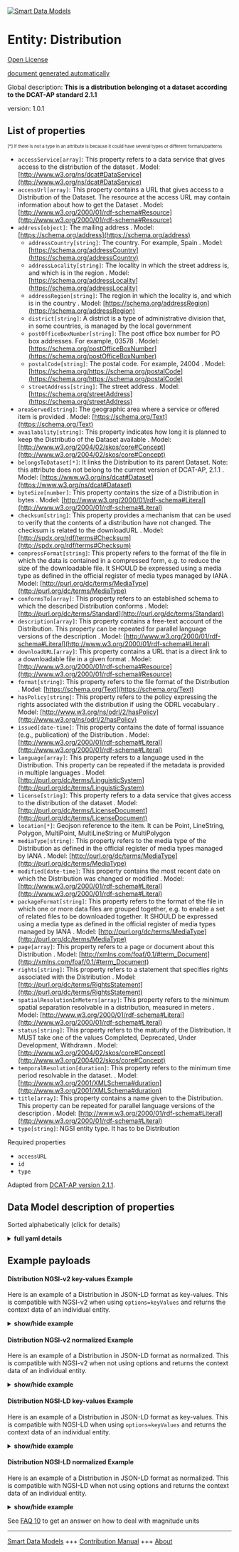 <!-- 10-Header -->  
[![Smart Data Models](https://smartdatamodels.org/wp-content/uploads/2022/01/SmartDataModels_logo.png "Logo")](https://smartdatamodels.org)  
Entity: Distribution  
====================<!-- /10-Header -->  
<!-- 15-License -->  
[Open License](https://github.com/smart-data-models//dataModel.DCAT-AP/blob/master/Distribution/LICENSE.md)  
[document generated automatically](https://docs.google.com/presentation/d/e/2PACX-1vTs-Ng5dIAwkg91oTTUdt8ua7woBXhPnwavZ0FxgR8BsAI_Ek3C5q97Nd94HS8KhP-r_quD4H0fgyt3/pub?start=false&loop=false&delayms=3000#slide=id.gb715ace035_0_60)  
<!-- /15-License -->  
<!-- 20-Description -->  
Global description: **This is a distribution belonging ot a dataset according to the DCAT-AP standard 2.1.1**  
version: 1.0.1  
<!-- /20-Description -->  
<!-- 30-PropertiesList -->  

## List of properties  

<sup><sub>[*] If there is not a type in an attribute is because it could have several types or different formats/patterns</sub></sup>  
- `accessService[array]`: This property refers to a data service that gives access to the distribution of the dataset  . Model: [http://www.w3.org/ns/dcat#DataService](http://www.w3.org/ns/dcat#DataService)- `accessUrl[array]`: This property contains a URL that gives access to a Distribution of the Dataset. The resource at the access URL may contain information about how to get the Dataset  . Model: [http://www.w3.org/2000/01/rdf-schema#Resource](http://www.w3.org/2000/01/rdf-schema#Resource)- `address[object]`: The mailing address  . Model: [https://schema.org/address](https://schema.org/address)	- `addressCountry[string]`: The country. For example, Spain  . Model: [https://schema.org/addressCountry](https://schema.org/addressCountry)  
	- `addressLocality[string]`: The locality in which the street address is, and which is in the region  . Model: [https://schema.org/addressLocality](https://schema.org/addressLocality)  
	- `addressRegion[string]`: The region in which the locality is, and which is in the country  . Model: [https://schema.org/addressRegion](https://schema.org/addressRegion)  
	- `district[string]`: A district is a type of administrative division that, in some countries, is managed by the local government    
	- `postOfficeBoxNumber[string]`: The post office box number for PO box addresses. For example, 03578  . Model: [https://schema.org/postOfficeBoxNumber](https://schema.org/postOfficeBoxNumber)  
	- `postalCode[string]`: The postal code. For example, 24004  . Model: [https://schema.org/https://schema.org/postalCode](https://schema.org/https://schema.org/postalCode)  
	- `streetAddress[string]`: The street address  . Model: [https://schema.org/streetAddress](https://schema.org/streetAddress)  
- `areaServed[string]`: The geographic area where a service or offered item is provided  . Model: [https://schema.org/Text](https://schema.org/Text)- `availability[string]`: This property indicates how long it is planned to keep the Distributio of the Dataset available  . Model: [http://www.w3.org/2004/02/skos/core#Concept](http://www.w3.org/2004/02/skos/core#Concept)- `belongsToDataset[*]`: It links the Distribution to its parent Dataset. Note: this attribute does not belong to the current version of DCAT-AP, 2.1.1  . Model: [https://www.w3.org/ns/dcat#Dataset](https://www.w3.org/ns/dcat#Dataset)- `byteSize[number]`: This property contains the size of a Distribution in bytes  . Model: [http://www.w3.org/2000/01/rdf-schema#Literal](http://www.w3.org/2000/01/rdf-schema#Literal)- `checksum[string]`: This property provides a mechanism that can be used to verify that the contents of a distribution have not changed. The checksum is related to the downloadURL  . Model: [http://spdx.org/rdf/terms#Checksum](http://spdx.org/rdf/terms#Checksum)- `compressFormat[string]`: This property refers to the format of the file in which the data is contained in a compressed form, e.g. to reduce the size of the downloadable file. It SHOULD be expressed using a media type as defined in the official register of media types managed by IANA  . Model: [http://purl.org/dc/terms/MediaType](http://purl.org/dc/terms/MediaType)- `conformsTo[array]`: This property refers to an established schema to which the described Distribution conforms  . Model: [http://purl.org/dc/terms/Standard](http://purl.org/dc/terms/Standard)- `description[array]`: This property contains a free-text account of the Distribution. This property can be repeated for parallel language versions of the description  . Model: [http://www.w3.org/2000/01/rdf-schema#Literal](http://www.w3.org/2000/01/rdf-schema#Literal)- `downloadURL[array]`: This property contains a URL that is a direct link to a downloadable file in a given format  . Model: [http://www.w3.org/2000/01/rdf-schema#Resource](http://www.w3.org/2000/01/rdf-schema#Resource)- `format[string]`: This property refers to the file format of the Distribution  . Model: [https://schema.org/Text](https://schema.org/Text)- `hasPolicy[string]`: This property refers to the policy expressing the rights associated with the distribution if using the ODRL vocabulary  . Model: [http://www.w3.org/ns/odrl/2/hasPolicy](http://www.w3.org/ns/odrl/2/hasPolicy)- `issued[date-time]`: This property contains the date of formal issuance (e.g., publication) of the Distribution  . Model: [http://www.w3.org/2000/01/rdf-schema#Literal](http://www.w3.org/2000/01/rdf-schema#Literal)- `language[array]`: This property refers to a language used in the Distribution. This property can be repeated if the metadata is provided in multiple languages  . Model: [http://purl.org/dc/terms/LinguisticSystem](http://purl.org/dc/terms/LinguisticSystem)- `license[string]`: This property refers to a data service that gives access to the distribution of the dataset  . Model: [http://purl.org/dc/terms/LicenseDocument](http://purl.org/dc/terms/LicenseDocument)- `location[*]`: Geojson reference to the item. It can be Point, LineString, Polygon, MultiPoint, MultiLineString or MultiPolygon  - `mediaType[string]`: This property refers to the media type of the Distribution as defined in the official register of media types managed by IANA  . Model: [http://purl.org/dc/terms/MediaType](http://purl.org/dc/terms/MediaType)- `modified[date-time]`: This property contains the most recent date on which the Distribution was changed or modified  . Model: [http://www.w3.org/2000/01/rdf-schema#Literal](http://www.w3.org/2000/01/rdf-schema#Literal)- `packageFormat[string]`: This property refers to the format of the file in which one or more data files are grouped together, e.g. to enable a set of related files to be downloaded together. It SHOULD be expressed using a media type as defined in the official register of media types managed by IANA  . Model: [http://purl.org/dc/terms/MediaType](http://purl.org/dc/terms/MediaType)- `page[array]`: This property refers to a page or document about this Distribution  . Model: [http://xmlns.com/foaf/0.1/#term_Document](http://xmlns.com/foaf/0.1/#term_Document)- `rights[string]`: This property refers to a statement that specifies rights associated with the Distribution  . Model: [http://purl.org/dc/terms/RightsStatement](http://purl.org/dc/terms/RightsStatement)- `spatialResolutionInMeters[array]`: This property refers to the minimum spatial separation resolvable in a distribution, measured in meters  . Model: [http://www.w3.org/2000/01/rdf-schema#Literal](http://www.w3.org/2000/01/rdf-schema#Literal)- `status[string]`: This property refers to the maturity of the Distribution. It MUST take one of the values Completed, Deprecated, Under Development, Withdrawn  . Model: [http://www.w3.org/2004/02/skos/core#Concept](http://www.w3.org/2004/02/skos/core#Concept)- `temporalResolution[duration]`: This property refers to the minimum time period resolvable in the dataset.   . Model: [http://www.w3.org/2001/XMLSchema#duration](http://www.w3.org/2001/XMLSchema#duration)- `title[array]`: This property contains a name given to the Distribution. This property can be repeated for parallel language versions of the description  . Model: [http://www.w3.org/2000/01/rdf-schema#Literal](http://www.w3.org/2000/01/rdf-schema#Literal)- `type[string]`: NGSI entity type. It has to be Distribution  <!-- /30-PropertiesList -->  
<!-- 35-RequiredProperties -->  
Required properties  
- `accessURL`  - `id`  - `type`  <!-- /35-RequiredProperties -->  
<!-- 40-RequiredProperties -->  
Adapted from [DCAT-AP version 2.1.1](https://joinup.ec.europa.eu/collection/semantic-interoperability-community-semic/solution/dcat-application-profile-data-portals-europe/release/211).  
<!-- /40-RequiredProperties -->  
<!-- 50-DataModelHeader -->  
## Data Model description of properties  
Sorted alphabetically (click for details)  
<!-- /50-DataModelHeader -->  
<!-- 60-ModelYaml -->  
<details><summary><strong>full yaml details</strong></summary>    
```yaml  
Distribution:    
  description: This is a distribution belonging ot a dataset according to the DCAT-AP standard 2.1.1    
  properties:    
    accessService:    
      description: This property refers to a data service that gives access to the distribution of the dataset    
      items:    
        description: Every Data service providing access to the distribution    
        type: string    
        x-ngsi:    
          type: Property    
      type: array    
      x-ngsi:    
        model: "http://www.w3.org/ns/dcat#DataService"    
        type: Property    
    accessUrl:    
      description: This property contains a URL that gives access to a Distribution of the Dataset. The resource at the access URL may contain information about how to get the Dataset    
      items:    
        minItems: 1    
        type: string    
      type: array    
      x-ngsi:    
        model: "http://www.w3.org/2000/01/rdf-schema#Resource"    
        type: Property    
    address:    
      description: The mailing address    
      properties:    
        addressCountry:    
          description: 'The country. For example, Spain'    
          type: string    
          x-ngsi:    
            model: https://schema.org/addressCountry    
            type: Property    
        addressLocality:    
          description: 'The locality in which the street address is, and which is in the region'    
          type: string    
          x-ngsi:    
            model: https://schema.org/addressLocality    
            type: Property    
        addressRegion:    
          description: 'The region in which the locality is, and which is in the country'    
          type: string    
          x-ngsi:    
            model: https://schema.org/addressRegion    
            type: Property    
        district:    
          description: 'A district is a type of administrative division that, in some countries, is managed by the local government'    
          type: string    
          x-ngsi:    
            type: Property    
        postOfficeBoxNumber:    
          description: 'The post office box number for PO box addresses. For example, 03578'    
          type: string    
          x-ngsi:    
            model: https://schema.org/postOfficeBoxNumber    
            type: Property    
        postalCode:    
          description: 'The postal code. For example, 24004'    
          type: string    
          x-ngsi:    
            model: https://schema.org/https://schema.org/postalCode    
            type: Property    
        streetAddress:    
          description: The street address    
          type: string    
          x-ngsi:    
            model: https://schema.org/streetAddress    
            type: Property    
        streetNr:    
          description: Number identifying a specific property on a public street    
          type: string    
          x-ngsi:    
            type: Property    
      type: object    
      x-ngsi:    
        model: https://schema.org/address    
        type: Property    
    areaServed:    
      description: The geographic area where a service or offered item is provided    
      type: string    
      x-ngsi:    
        model: https://schema.org/Text    
        type: Property    
    availability:    
      description: This property indicates how long it is planned to keep the Distributio of the Dataset available    
      type: string    
      x-ngsi:    
        model: "http://www.w3.org/2004/02/skos/core#Concept"    
        type: Property    
    belongsToDataset:    
      anyOf:    
        - description: Link to the dataset    
          maxLength: 256    
          minLength: 1    
          pattern: ^[\w\-\.\{\}\$\+\*\[\]`|~^@!,:\\]+$    
          type: string    
          x-ngsi:    
            type: Property    
        - description: Link to the dataset    
          format: uri    
          type: string    
          x-ngsi:    
            type: Property    
      description: 'It links the Distribution to its parent Dataset. Note: this attribute does not belong to the current version of DCAT-AP, 2.1.1'    
      x-ngsi:    
        model: "https://www.w3.org/ns/dcat#Dataset"    
        type: Relationship    
    byteSize:    
      description: This property contains the size of a Distribution in bytes    
      type: number    
      x-ngsi:    
        model: "http://www.w3.org/2000/01/rdf-schema#Literal"    
        type: Property    
    checksum:    
      description: This property provides a mechanism that can be used to verify that the contents of a distribution have not changed. The checksum is related to the downloadURL    
      type: string    
      x-ngsi:    
        model: "http://spdx.org/rdf/terms#Checksum"    
        type: Property    
    compressFormat:    
      description: 'This property refers to the format of the file in which the data is contained in a compressed form, e.g. to reduce the size of the downloadable file. It SHOULD be expressed using a media type as defined in the official register of media types managed by IANA'    
      type: string    
      x-ngsi:    
        model: http://purl.org/dc/terms/MediaType    
        type: Property    
    conformsTo:    
      description: This property refers to an established schema to which the described Distribution conforms    
      items:    
        description: Every rule o standard the distribution complies with    
        type: string    
        x-ngsi:    
          type: Property    
      type: array    
      x-ngsi:    
        model: http://purl.org/dc/terms/Standard    
        type: Property    
    description:    
      description: This property contains a free-text account of the Distribution. This property can be repeated for parallel language versions of the description    
      items:    
        description: Every description of the distribution in a language    
        type: string    
        x-ngsi:    
          type: Property    
      type: array    
      x-ngsi:    
        model: "http://www.w3.org/2000/01/rdf-schema#Literal"    
        type: Property    
    downloadURL:    
      description: This property contains a URL that is a direct link to a downloadable file in a given format    
      items:    
        description: Every URL available for downloading    
        format: uri    
        type: string    
        x-ngsi:    
          type: Property    
      type: array    
      x-ngsi:    
        model: "http://www.w3.org/2000/01/rdf-schema#Resource"    
        type: Property    
    format:    
      description: This property refers to the file format of the Distribution    
      type: string    
      x-ngsi:    
        model: https://schema.org/Text    
        type: Property    
    hasPolicy:    
      description: This property refers to the policy expressing the rights associated with the distribution if using the ODRL vocabulary    
      type: string    
      x-ngsi:    
        model: http://www.w3.org/ns/odrl/2/hasPolicy    
        type: Property    
    issued:    
      description: 'This property contains the date of formal issuance (e.g., publication) of the Distribution'    
      format: date-time    
      type: string    
      x-ngsi:    
        model: "http://www.w3.org/2000/01/rdf-schema#Literal"    
        type: Property    
    language:    
      description: This property refers to a language used in the Distribution. This property can be repeated if the metadata is provided in multiple languages    
      items:    
        description: Every language included    
        type: string    
        x-ngsi:    
          type: Property    
      type: array    
      x-ngsi:    
        model: http://purl.org/dc/terms/LinguisticSystem    
        type: Property    
    license:    
      description: This property refers to a data service that gives access to the distribution of the dataset    
      type: string    
      x-ngsi:    
        model: http://purl.org/dc/terms/LicenseDocument    
        type: Property    
    location:    
      description: 'Geojson reference to the item. It can be Point, LineString, Polygon, MultiPoint, MultiLineString or MultiPolygon'    
      oneOf:    
        - description: Geojson reference to the item. Point    
          properties:    
            bbox:    
              items:    
                type: number    
              minItems: 4    
              type: array    
            coordinates:    
              items:    
                type: number    
              minItems: 2    
              type: array    
            type:    
              enum:    
                - Point    
              type: string    
          required:    
            - type    
            - coordinates    
          title: GeoJSON Point    
          type: object    
          x-ngsi:    
            type: GeoProperty    
        - description: Geojson reference to the item. LineString    
          properties:    
            bbox:    
              items:    
                type: number    
              minItems: 4    
              type: array    
            coordinates:    
              items:    
                items:    
                  type: number    
                minItems: 2    
                type: array    
              minItems: 2    
              type: array    
            type:    
              enum:    
                - LineString    
              type: string    
          required:    
            - type    
            - coordinates    
          title: GeoJSON LineString    
          type: object    
          x-ngsi:    
            type: GeoProperty    
        - description: Geojson reference to the item. Polygon    
          properties:    
            bbox:    
              items:    
                type: number    
              minItems: 4    
              type: array    
            coordinates:    
              items:    
                items:    
                  items:    
                    type: number    
                  minItems: 2    
                  type: array    
                minItems: 4    
                type: array    
              type: array    
            type:    
              enum:    
                - Polygon    
              type: string    
          required:    
            - type    
            - coordinates    
          title: GeoJSON Polygon    
          type: object    
          x-ngsi:    
            type: GeoProperty    
        - description: Geojson reference to the item. MultiPoint    
          properties:    
            bbox:    
              items:    
                type: number    
              minItems: 4    
              type: array    
            coordinates:    
              items:    
                items:    
                  type: number    
                minItems: 2    
                type: array    
              type: array    
            type:    
              enum:    
                - MultiPoint    
              type: string    
          required:    
            - type    
            - coordinates    
          title: GeoJSON MultiPoint    
          type: object    
          x-ngsi:    
            type: GeoProperty    
        - description: Geojson reference to the item. MultiLineString    
          properties:    
            bbox:    
              items:    
                type: number    
              minItems: 4    
              type: array    
            coordinates:    
              items:    
                items:    
                  items:    
                    type: number    
                  minItems: 2    
                  type: array    
                minItems: 2    
                type: array    
              type: array    
            type:    
              enum:    
                - MultiLineString    
              type: string    
          required:    
            - type    
            - coordinates    
          title: GeoJSON MultiLineString    
          type: object    
          x-ngsi:    
            type: GeoProperty    
        - description: Geojson reference to the item. MultiLineString    
          properties:    
            bbox:    
              items:    
                type: number    
              minItems: 4    
              type: array    
            coordinates:    
              items:    
                items:    
                  items:    
                    items:    
                      type: number    
                    minItems: 2    
                    type: array    
                  minItems: 4    
                  type: array    
                type: array    
              type: array    
            type:    
              enum:    
                - MultiPolygon    
              type: string    
          required:    
            - type    
            - coordinates    
          title: GeoJSON MultiPolygon    
          type: object    
          x-ngsi:    
            type: GeoProperty    
      x-ngsi:    
        type: GeoProperty    
    mediaType:    
      description: This property refers to the media type of the Distribution as defined in the official register of media types managed by IANA    
      type: string    
      x-ngsi:    
        model: http://purl.org/dc/terms/MediaType    
        type: Property    
    modified:    
      description: This property contains the most recent date on which the Distribution was changed or modified    
      format: date-time    
      type: string    
      x-ngsi:    
        model: "http://www.w3.org/2000/01/rdf-schema#Literal"    
        type: Property    
    packageFormat:    
      description: 'This property refers to the format of the file in which one or more data files are grouped together, e.g. to enable a set of related files to be downloaded together. It SHOULD be expressed using a media type as defined in the official register of media types managed by IANA'    
      type: string    
      x-ngsi:    
        model: http://purl.org/dc/terms/MediaType    
        type: Property    
    page:    
      description: This property refers to a page or document about this Distribution    
      items:    
        description: Every page providing information about the distribution    
        type: string    
        x-ngsi:    
          type: Property    
      type: array    
      x-ngsi:    
        model: "http://xmlns.com/foaf/0.1/#term_Document"    
        type: Property    
    rights:    
      description: This property refers to a statement that specifies rights associated with the Distribution    
      type: string    
      x-ngsi:    
        model: http://purl.org/dc/terms/RightsStatement    
        type: Property    
    spatialResolutionInMeters:    
      description: 'This property refers to the minimum spatial separation resolvable in a distribution, measured in meters'    
      type: array    
      x-ngsi:    
        model: "http://www.w3.org/2000/01/rdf-schema#Literal"    
        type: Property    
    status:    
      description: 'This property refers to the maturity of the Distribution. It MUST take one of the values Completed, Deprecated, Under Development, Withdrawn'    
      enum:    
        - Completed    
        - Deprecated    
        - Under Development    
        - Withdrawn    
      type: string    
      x-ngsi:    
        model: "http://www.w3.org/2004/02/skos/core#Concept"    
        type: Property    
    temporalResolution:    
      description: 'This property refers to the minimum time period resolvable in the dataset. '    
      format: duration    
      type: string    
      x-ngsi:    
        model: "http://www.w3.org/2001/XMLSchema#duration"    
        type: Property    
    title:    
      description: This property contains a name given to the Distribution. This property can be repeated for parallel language versions of the description    
      items:    
        description: Every language description of the distribution title    
        type: string    
        x-ngsi:    
          type: Property    
      type: array    
      x-ngsi:    
        model: "http://www.w3.org/2000/01/rdf-schema#Literal"    
        type: Property    
    type:    
      description: NGSI entity type. It has to be Distribution    
      enum:    
        - Distribution    
      type: string    
      x-ngsi:    
        type: Property    
  required:    
    - accessURL    
    - id    
    - type    
  type: object    
  x-derived-from: ""    
  x-disclaimer: 'Redistribution and use in source and binary forms, with or without modification, are permitted  provided that the license conditions are met. Copyleft (c) 2022 Contributors to Smart Data Models Program'    
  x-license-url: https://github.com/smart-data-models/dataModel.DCAT-AP/blob/master/Distribution/LICENSE.md    
  x-model-schema: https://smart-data-models.github.io/dataModel.DCAT-AP/Distribution/schema.json    
  x-model-tags: ""    
  x-version: 1.0.1    
```  
</details>    
<!-- /60-ModelYaml -->  
<!-- 70-MiddleNotes -->  
<!-- /70-MiddleNotes -->  
<!-- 80-Examples -->  
## Example payloads    
#### Distribution NGSI-v2 key-values Example    
Here is an example of a Distribution in JSON-LD format as key-values. This is compatible with NGSI-v2 when  using `options=keyValues` and returns the context data of an individual entity.  
<details><summary><strong>show/hide example</strong></summary>    
```json  
{  
  "id": "urn:ngsi-ld:Distribution:id:NUZE:76215118",  
  "type": "Distribution",  
  "accessService": [  
    ""  
  ],  
  "accessURL": [  
    "https://datos.comunidad.madrid/catalogo/dataset/134210b4-3fbc-457d-8064-18d6d8cc785e/resource/fca9a0ef-60b3-44bc-8a69-c17d607b122d/download/alojamientos_turisticos.csv"  
  ],  
  "address": {  
    "addressCountry": "Luxembourg",  
    "addressLocality": "Luxembourg",  
    "addressRegion": "Luxembourg",  
    "postOfficeBoxNumber": "",  
    "postalCode": "24004",  
    "streetAddress": "Luxembourg platz 2"  
  },  
  "availability": "yes",  
  "byteSize": 43503,  
  "checksum": "H3FR.",  
  "compressionFormat": "",  
  "belongsToDataset": "urn:ngsi-ld:Dataset:items:CHIF:23645981",  
  "description": [  
    "Distribution of open data portals in csv"],  
  "page": [],  
  "downloadURL": [  
    "urn:ngsi-ld:DistributionDCAT-AP:items:HVWX:12201868",  
    "urn:ngsi-ld:DistributionDCAT-AP:items:ICPI:96947751"  
  ],  
  "format": " text/csv",  
  "hasPolicy": "Open data policy.",  
  "language": [  
    "EN",  
    "ES"  
  ],  
  "license": "CC-BY",  
  "conformsTo": [],  
  "location": {  
    "coordinates": [  
      -67.057831,  
      67.968509  
    ],  
    "type": "Point"  
  },  
  "mediaType": "",  
  "modified": "1986-03-28T19:56:43Z",  
  "packagingFormat": "zip",  
  "issued": "1997-05-06T05:04:10Z",  
  "rights": "copyleft",  
  "spatialResolutionInMeters": [  
    0.5,  
    0.5  
  ],  
  "status": "Withdrawn",  
  "temporalResolution":  
    "PT15M",  
  "title": [  
    "Dataset base"  
  ]  
}  
```  
</details>  
#### Distribution NGSI-v2 normalized Example    
Here is an example of a Distribution in JSON-LD format as normalized. This is compatible with NGSI-v2 when not using options and returns the context data of an individual entity.  
<details><summary><strong>show/hide example</strong></summary>    
```json  
{  
  "id": "urn:ngsi-ld:Distribution:id:NUZE:76215118",  
  "type": "Distribution",  
  "description": {  
    "type": "Text",  
    "value": [  
      "Distribution of open data portals in csv"  
    ]  
  },  
  "location": {  
    "type": "geo:json",  
    "value": {  
      "type": "Point",  
      "coordinates": [  
        -67.057831,  
        67.968509  
      ]  
    }  
  },  
  "address": {  
    "type": "PostalAddress",  
    "value": {  
      "streetAddress": "Luxembourg platz 2",  
      "addressLocality": "Luxembourg",  
      "addressRegion": "Luxembourg",  
      "addressCountry": "Luxembourg",  
      "postalCode": "24004",  
      "postOfficeBoxNumber": ""  
    }  
  },  
  "accessURL": {  
    "type": "array",  
    "value": [  
      "https://datos.comunidad.madrid/catalogo/dataset/134210b4-3fbc-457d-8064-18d6d8cc785e/resource/fca9a0ef-60b3-44bc-8a69-c17d607b122d/download/alojamientos_turisticos.csv"  
    ]  
  },  
  "availability": {  
    "type": "Text",  
    "value": "yes"  
  },  
  "format": {  
    "type": "Text",  
    "value": " text/csv"  
  },  
  "license": {  
    "type": "Text",  
    "value": "CC-BY"  
  },  
  "accessService": {  
    "type": "array",  
    "value": [  
      ""  
    ]  
  },  
  "byteSize": {  
    "type": "array",  
    "value": 43503  
  },  
  "checksum": {  
    "type": "Text",  
    "value": "H3FR."  
  },  
  "compressionFormat": {  
    "type": "Text",  
    "value": ""  
  },  
  "belongsToDataset": {  
    "type": "Text",  
    "value": "urn:ngsi-ld:Dataset:items:CHIF:23645981"  
  },  
  "page": {  
    "type": "array",  
    "value": [  
    ]  
  },  
  "downloadURL": {  
    "type": "array",  
    "value": [  
      "urn:ngsi-ld:DistributionDCAT-AP:items:HVWX:12201868",  
      "urn:ngsi-ld:DistributionDCAT-AP:items:ICPI:96947751"  
    ]  
  },  
  "hasPolicy": {  
    "type": "Text",  
    "value": "Open data policy."  
  },  
  "language": {  
    "type": "array",  
    "value": [  
      "EN",  
      "ES"  
    ]  
  },  
  "conformsTo": {  
    "type": "array",  
    "value": [  
    ]  
  },  
  "mediaType": {  
    "type": "Text",  
    "value": ""  
  },  
  "packagingFormat": {  
    "type": "Text",  
    "value": "zip"  
  },  
  "issued": {  
    "type": "DateTime",  
    "value": "1997-05-06T05:04:10Z"  
  },  
  "rights": {  
    "type": "Text",  
    "value": "copyleft"  
  },  
  "spatialResolutionInMeters": {  
    "type": "array",  
    "value": [  
      0.5,  
      0.5  
    ]  
  },  
  "status": {  
    "type": "Text",  
    "value": "Withdrawn"  
  },  
  "temporalResolution": {  
    "type": "array",  
    "value": "PT17S"  
  },  
  "title": {  
    "type": "array",  
    "value": [  
      "Dataset base"  
    ]  
  },  
  "modified": {  
    "type": "DateTime",  
    "value": "1986-03-28T19:56:43Z"  
  }  
}  
```  
</details>  
#### Distribution NGSI-LD key-values Example    
Here is an example of a Distribution in JSON-LD format as key-values. This is compatible with NGSI-LD when  using `options=keyValues` and returns the context data of an individual entity.  
<details><summary><strong>show/hide example</strong></summary>    
```json  
{  
  "id": "urn:ngsi-ld:Distribution:id:NUZE:76215118",  
  "type": "Distribution",  
  "accessService": [  
    ""  
  ],  
  "accessURL": [  
    "https://datos.comunidad.madrid/catalogo/dataset/134210b4-3fbc-457d-8064-18d6d8cc785e/resource/fca9a0ef-60b3-44bc-8a69-c17d607b122d/download/alojamientos_turisticos.csv"  
  ],  
  "address": {  
    "addressCountry": "Luxembourg",  
    "addressLocality": "Luxembourg",  
    "addressRegion": "Luxembourg",  
    "postOfficeBoxNumber": "",  
    "postalCode": "24004",  
    "streetAddress": "Luxembourg platz 2"  
  },  
  "availability": "yes",  
  "byteSize": 43503,  
  "checksum": "H3FR.",  
  "compressionFormat": "",  
  "belongsToDataset": "urn:ngsi-ld:Dataset:items:CHIF:23645981",  
  "description": [  
    "Distribution of open data portals in csv"  
  ],  
  "page": [],  
  "downloadURL": [  
    "urn:ngsi-ld:DistributionDCAT-AP:items:HVWX:12201868",  
    "urn:ngsi-ld:DistributionDCAT-AP:items:ICPI:96947751"  
  ],  
  "format": " text/csv",  
  "hasPolicy": "Open data policy.",  
  "language": [  
    "EN",  
    "ES"  
  ],  
  "license": "CC-BY",  
  "conformsTo": [],  
  "location": {  
    "coordinates": [  
      -67.057831,  
      67.968509  
    ],  
    "type": "Point"  
  },  
  "mediaType": "",  
  "modified": "1986-03-28T19:56:43Z",  
  "packagingFormat": "zip",  
  "issued": "1997-05-06T05:04:10Z",  
  "rights": "copyleft",  
  "spatialResolutionInMeters": [  
    0.5,  
    0.5  
  ],  
  "status": "Withdrawn",  
  "temporalResolution": "PT15S",  
  "title": [  
    "Dataset base"  
  ],  
  "@context": [  
    "https://raw.githubusercontent.com/smart-data-models/dataModel.DCAT-AP/master/context.jsonld"  
  ]  
}  
```  
</details>  
#### Distribution NGSI-LD normalized Example    
Here is an example of a Distribution in JSON-LD format as normalized. This is compatible with NGSI-LD when not using options and returns the context data of an individual entity.  
<details><summary><strong>show/hide example</strong></summary>    
```json  
{  
  "id": "urn:ngsi-ld:Distribution:id:NUZE:76215118",  
  "type": "Distribution",  
  "accessService": {  
    "type": "Property",  
    "value": [  
      ""  
    ]  
  },  
  "accessURL": {  
    "type": "Property",  
    "value": [  
      "https://datos.comunidad.madrid/catalogo/dataset/134210b4-3fbc-457d-8064-18d6d8cc785e/resource/fca9a0ef-60b3-44bc-8a69-c17d607b122d/download/alojamientos_turisticos.csv"  
    ]  
  },  
  "address": {  
    "type": "Property",  
    "value": {  
      "streetAddress": "Luxembourg platz 2",  
      "addressLocality": "Luxembourg",  
      "addressRegion": "Luxembourg",  
      "addressCountry": "Luxembourg",  
      "postalCode": "24004",  
      "postOfficeBoxNumber": ""  
    }  
  },  
  "availability": {  
    "type": "Property",  
    "value": "yes"  
  },  
  "byteSize": {  
    "type": "Property",  
    "value": 43503  
  },  
  "checksum": {  
    "type": "Property",  
    "value": "H3FR."  
  },  
  "compressFormat": {  
    "type": "Property",  
    "value": ""  
  },  
  "belongsToDataset": {  
    "type": "Relationship",  
    "object": "urn:ngsi-ld:Dataset:items:CHIF:23645981"  
  },  
  "dataProvider": {  
    "type": "Property",  
    "value": "Meloda.org"  
  },  
  "modified": {  
    "type": "Property",  
    "value": {  
      "@type": "DateTime",  
      "@value": "1970-07-14T10:48:19Z"  
    }  
  },  
  "description": {  
    "type": "Property",  
    "value": [  
      "Distribution of open data portals in csv"  
    ]  
  },  
  "documentation": {  
    "type": "Property",  
    "value": []  
  },  
  "downloadURL": {  
    "type": "Property",  
    "value": [  
      "urn:ngsi-ld:DistributionDCAT-AP:items:HVWX:12201868",  
      "urn:ngsi-ld:DistributionDCAT-AP:items:ICPI:96947751"  
    ]  
  },  
  "format": {  
    "type": "Property",  
    "value": " text/csv"  
  },  
  "hasPolicy": {  
    "type": "Property",  
    "value": "Open data policy."  
  },  
  "language": {  
    "type": "Property",  
    "value": [  
      "EN",  
      "ES"  
    ]  
  },  
  "license": {  
    "type": "Property",  
    "value": "CC-BY"  
  },  
  "conformsTo": {  
    "type": "Property",  
    "value": []  
  },  
  "location": {  
    "type": "Property",  
    "value": {  
      "type": "Point",  
      "coordinates": [  
        -67.057831,  
        67.968509  
      ]  
    }  
  },  
  "mediaType": {  
    "type": "Property",  
    "value": ""  
  },  
  "packagingFormat": {  
    "type": "Property",  
    "value": "zip"  
  },  
  "issued": {  
    "type": "Property",  
    "value": {  
      "@type": "DateTime",  
      "@value": "1997-05-06T05:04:10Z"  
    }  
  },  
  "rights": {  
    "type": "Property",  
    "value": "copyleft"  
  },  
  "spatialResolutionInMeters": {  
    "type": "Property",  
    "value": [  
      0.5,  
      0.5  
    ]  
  },  
  "status": {  
    "type": "Property",  
    "value": "Withdrawn"  
  },  
  "temporalResolution": {  
    "type": "Property",  
    "value": [  
      2,  
      10  
    ]  
  },  
  "title": {  
    "type": "Property",  
    "value": [  
      "Dataset base"  
    ]  
  },  
  "@context": [  
    "https://raw.githubusercontent.com/smart-data-models/dataModel.DCAT-AP/master/context.jsonld"  
  ]  
}  
```  
</details><!-- /80-Examples -->  
<!-- 90-FooterNotes -->  
<!-- /90-FooterNotes -->  
<!-- 95-Units -->  
See [FAQ 10](https://smartdatamodels.org/index.php/faqs/) to get an answer on how to deal with magnitude units  
<!-- /95-Units -->  
<!-- 97-LastFooter -->  
---  
[Smart Data Models](https://smartdatamodels.org) +++ [Contribution Manual](https://bit.ly/contribution_manual) +++ [About](https://bit.ly/Introduction_SDM)<!-- /97-LastFooter -->  
